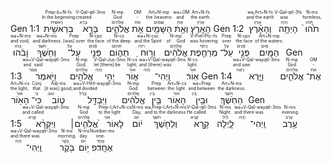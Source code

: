 <rt dir="rtl">Gen 1:1</rt> <RUBY><ruby><ruby>בְּרֵאשִׁ֖ית<rt>רֵאשִׁית</rt></ruby><rt>In the beginning</rt></ruby><rt>Prep-b+N-fs</rt></RUBY> <RUBY><ruby><ruby>בָּרָ֣א<rt>בָּרָא</rt></ruby><rt>created</rt></ruby><rt>V-Qal-qtl-3ms</rt></RUBY> <RUBY><ruby><ruby>אֱלֹהִ֑ים<rt>אֱלֹהִים</rt></ruby><rt>God</rt></ruby><rt>N-mp</rt></RUBY> <RUBY><ruby><ruby>אֵ֥ת<rt>אֵת</rt></ruby><rt>-</rt></ruby><rt>OM</rt></RUBY> <RUBY><ruby><ruby>הַשָּׁמַ֖יִם<rt>שָׁמַיִם</rt></ruby><rt>the heavens</rt></ruby><rt>Art+N-mp</rt></RUBY> <RUBY><ruby><ruby>וְאֵ֥ת<rt>אֵת</rt></ruby><rt>and</rt></ruby><rt>wə+OM</rt></RUBY> <RUBY><ruby><ruby>הָאָֽרֶץ׃<rt>אֶרֶץ</rt></ruby><rt>the earth.</rt></ruby><rt>Art+N-fs</rt></RUBY> <rt dir="rtl">Gen 1:2</rt> <RUBY><ruby><ruby>וְהָאָ֗רֶץ<rt>אֶרֶץ</rt></ruby><rt>and the earth</rt></ruby><rt>wə,Art+N-fs</rt></RUBY> <RUBY><ruby><ruby>הָיְתָ֥ה<rt>הָיָה</rt></ruby><rt>was</rt></ruby><rt>V-Qal-qtl-3fs</rt></RUBY> <RUBY><ruby><ruby>תֹ֙הוּ֙<rt>תֹּהוּ</rt></ruby><rt>formless,</rt></ruby><rt>N-ms</rt></RUBY> <RUBY><ruby><ruby>וָבֹ֔הוּ<rt>בֹּהוּ</rt></ruby><rt>and void;</rt></ruby><rt>wə+N-ms</rt></RUBY> <RUBY><ruby><ruby>וְחֹ֖שֶׁךְ<rt>חֹשֶׁךְ</rt></ruby><rt>and darkness</rt></ruby><rt>wə+N-ms</rt></RUBY> <RUBY><ruby><ruby>עַל־<rt>עַל</rt></ruby><rt>[was] over</rt></ruby><rt>Prep</rt></RUBY> <RUBY><ruby><ruby>פְּנֵ֣י<rt>פָּנִים</rt></ruby><rt>the face</rt></ruby><rt>N-cpc</rt></RUBY> <RUBY><ruby><ruby>תְה֑וֹם<rt>תְּהוֹם</rt></ruby><rt>of the deep.</rt></ruby><rt>N-cs</rt></RUBY> <RUBY><ruby><ruby>וְר֣וּחַ<rt>רוּחַ</rt></ruby><rt>and the Spirit</rt></ruby><rt>wə+N-csc</rt></RUBY> <RUBY><ruby><ruby>אֱלֹהִ֔ים<rt>אֱלֹהִים</rt></ruby><rt>of God</rt></ruby><rt>N-mp</rt></RUBY> <RUBY><ruby><ruby>מְרַחֶ֖פֶת<rt>רָחַף</rt></ruby><rt>was hovering</rt></ruby><rt>V-Piel-Ptc-fs</rt></RUBY> <RUBY><ruby><ruby>עַל־<rt>עַל</rt></ruby><rt>over</rt></ruby><rt>Prep</rt></RUBY> <RUBY><ruby><ruby>פְּנֵ֥י<rt>פָּנִים</rt></ruby><rt>the face</rt></ruby><rt>N-cpc</rt></RUBY> <RUBY><ruby><ruby>הַמָּֽיִם׃<rt>מַיִם</rt></ruby><rt>of the waters.</rt></ruby><rt>Art+N-mp</rt></RUBY> <rt dir="rtl">Gen 1:3</rt> <RUBY><ruby><ruby>וַיֹּ֥אמֶר<rt>אָמַר</rt></ruby><rt>and said</rt></ruby><rt>wə+V-Qal-wayqtl-3ms</rt></RUBY> <RUBY><ruby><ruby>אֱלֹהִ֖ים<rt>אֱלֹהִים</rt></ruby><rt>God,</rt></ruby><rt>N-mp</rt></RUBY> <RUBY><ruby><ruby>יְהִ֣י<rt>הָיָה</rt></ruby><rt>let [there] be</rt></ruby><rt>V-Qal-Jus-3ms</rt></RUBY> <RUBY><ruby><ruby>א֑וֹר<rt>אוֹר</rt></ruby><rt>light;</rt></ruby><rt>N-cs</rt></RUBY> <RUBY><ruby><ruby>וַֽיְהִי־<rt>הָיָה</rt></ruby><rt>and [there] was</rt></ruby><rt>wə+V-Qal-wayqtl-3ms</rt></RUBY> <RUBY><ruby><ruby>אֽוֹר׃<rt>אוֹר</rt></ruby><rt>light.</rt></ruby><rt>N-cs</rt></RUBY> <rt dir="rtl">Gen 1:4</rt> <RUBY><ruby><ruby>וַיַּ֧רְא<rt>רָאָה</rt></ruby><rt>and saw</rt></ruby><rt>wə+V-Qal-wayqtl-3ms</rt></RUBY> <RUBY><ruby><ruby>אֱלֹהִ֛ים<rt>אֱלֹהִים</rt></ruby><rt>God</rt></ruby><rt>N-mp</rt></RUBY> <RUBY><ruby><ruby>אֶת־<rt>אֵת</rt></ruby><rt>-</rt></ruby><rt>OM</rt></RUBY> <RUBY><ruby><ruby>הָא֖וֹר<rt>אוֹר</rt></ruby><rt>the light,</rt></ruby><rt>Art+N-cs</rt></RUBY> <RUBY><ruby><ruby>כִּי־<rt>כִּי</rt></ruby><rt>that</rt></ruby><rt>Conj</rt></RUBY> <RUBY><ruby><ruby>ט֑וֹב<rt>טוֹב</rt></ruby><rt>[it was] good;</rt></ruby><rt>Adj-ms</rt></RUBY> <RUBY><ruby><ruby>וַיַּבְדֵּ֣ל<rt>בָּדַל</rt></ruby><rt>and divided</rt></ruby><rt>wə+V-Hifil-wayqtl-3ms</rt></RUBY> <RUBY><ruby><ruby>אֱלֹהִ֔ים<rt>אֱלֹהִים</rt></ruby><rt>God</rt></ruby><rt>N-mp</rt></RUBY> <RUBY><ruby><ruby>בֵּ֥ין<rt>בֵּין</rt></ruby><rt>between</rt></ruby><rt>Prep</rt></RUBY> <RUBY><ruby><ruby>הָא֖וֹר<rt>אוֹר</rt></ruby><rt>the light</rt></ruby><rt>Art+N-cs</rt></RUBY> <RUBY><ruby><ruby>וּבֵ֥ין<rt>בֵּין</rt></ruby><rt>and between</rt></ruby><rt>wə+Prep</rt></RUBY> <RUBY><ruby><ruby>הַחֹֽשֶׁךְ׃<rt>חֹשֶׁךְ</rt></ruby><rt>the darkness.</rt></ruby><rt>Art+N-ms</rt></RUBY> <rt dir="rtl">Gen 1:5</rt> <RUBY><ruby><ruby>וַיִּקְרָ֨א<rt>קָרָא</rt></ruby><rt>and called</rt></ruby><rt>wə+V-Qal-wayqtl-3ms</rt></RUBY> <RUBY><ruby><ruby>אֱלֹהִ֤ים׀<rt>אֱלֹהִים</rt></ruby><rt>God</rt></ruby><rt>N-mp</rt></RUBY> <RUBY><ruby><ruby>לָאוֹר֙<rt>אוֹר</rt></ruby><rt>to the light</rt></ruby><rt>Prep-l,Art+N-cs</rt></RUBY> <RUBY><ruby><ruby>י֔וֹם<rt>יוֹם</rt></ruby><rt>Day,</rt></ruby><rt>N-ms</rt></RUBY> <RUBY><ruby><ruby>וְלַחֹ֖שֶׁךְ<rt>חֹשֶׁךְ</rt></ruby><rt>and to the darkness</rt></ruby><rt>wə,Prep-l,Art+N-ms</rt></RUBY> <RUBY><ruby><ruby>קָ֣רָא<rt>קָרָא</rt></ruby><rt>He called</rt></ruby><rt>V-Qal-qtl-3ms</rt></RUBY> <RUBY><ruby><ruby>לָ֑יְלָה<rt>לַיִל</rt></ruby><rt>Night.</rt></ruby><rt>N-ms</rt></RUBY> <RUBY><ruby><ruby>וַֽיְהִי־<rt>הָיָה</rt></ruby><rt>and there was</rt></ruby><rt>wə+V-Qal-wayqtl-3ms</rt></RUBY> <RUBY><ruby><ruby>עֶ֥רֶב<rt>עֶרֶב</rt></ruby><rt>evening</rt></ruby><rt>N-ms</rt></RUBY> <RUBY><ruby><ruby>וַֽיְהִי־<rt>הָיָה</rt></ruby><rt>and there was</rt></ruby><rt>wə+V-Qal-wayqtl-3ms</rt></RUBY> <RUBY><ruby><ruby>בֹ֖קֶר<rt>בֹּקֶר</rt></ruby><rt>morning,</rt></ruby><rt>N-ms</rt></RUBY> <RUBY><ruby><ruby>י֥וֹם<rt>יוֹם</rt></ruby><rt>day</rt></ruby><rt>N-ms</rt></RUBY> <RUBY><ruby><ruby>אֶחָֽד׃פ<rt>אֶחָד</rt></ruby><rt>one.</rt></ruby><rt>Number-ms</rt></RUBY>                                                                                                                                                                                                                                                                                                                                                                                                                                                                                                                                                                                                                                    